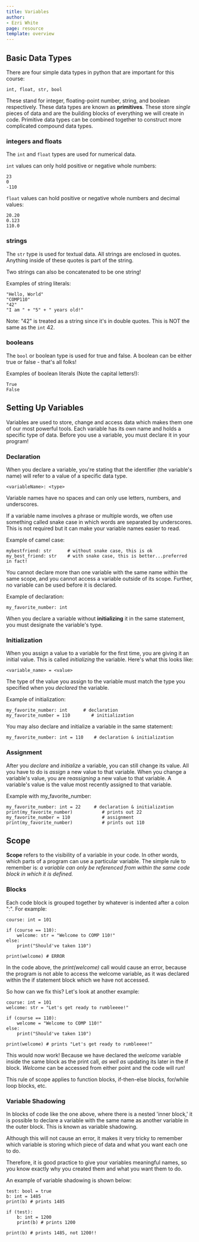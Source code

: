 ```yaml
---
title: Variables
author:
- Ezri White
page: resource
template: overview
---
```


## Basic Data Types

There are four simple data types in python that are important for this course:

~~~ {.python}
int, float, str, bool
~~~

These stand for integer, floating-point number, string, and boolean respectively. These data types are known as __primitives__. These store *single* pieces of data and are the building blocks of everything we will create in code. Primitive data types can be combined together to construct more complicated compound data types.

### integers and floats

The `int` and `float` types are used for numerical data.

`int` values can only hold positive or negative whole numbers:

~~~ {.python}
23
0
-110
~~~

`float` values can hold positive or negative whole numbers and decimal values:

~~~ {.python}
20.20
0.123
110.0
~~~

### strings

The `str` type is used for textual data. All strings are enclosed in quotes. Anything inside of these quotes is part of the string.

Two strings can also be concatenated to be one string!

Examples of string literals:

~~~ {.python}
"Hello, World"
"COMP110"
"42"
"I am " + "5" + " years old!"
~~~

Note: "42" is treated as a string since it's in double quotes. This is NOT the same as the `int` 42.

### booleans

The `bool` or boolean type is used for true and false. A boolean can be either true or false - that's all folks!

Examples of boolean literals (Note the capital letters!):

~~~ {.python}
True
False 
~~~

## Setting Up Variables 

Variables are used to store, change and access data which makes them one of our most powerful tools. Each variable has its own name and holds a specific type of data. Before you use a variable, you must declare it in your program!

### Declaration

When you declare a variable, you're stating that the identifier (the variable's name) will refer to a value of a specific data type.

~~~ {.python}
<variableName>: <type>
~~~

Variable names have no spaces and can only use letters, numbers, and underscores.

If a variable name involves a phrase or multiple words, we often use something called snake case in which words are separated by underscores. This is not required but it can make your variable names easier to read.

Example of camel case:

~~~ {.python}
mybestfriend: str      # without snake case, this is ok
my_best_friend: str    # with snake case, this is better...preferred in fact!
~~~

You cannot declare more than one variable with the same name within the same scope, and you cannot access a variable outside of its scope. Further, no variable can be used before it is declared.

Example of declaration:

~~~ {.python}
my_favorite_number: int
~~~

When you declare a variable without __initializing__ it in the same statement, you must designate the variable's type.


### Initialization

When you assign a value to a variable for the first time, you are giving it an initial value. This is called *initializing* the variable. Here's what this looks like:

~~~ {.python}
<variable_name> = <value>
~~~

The type of the value you assign to the variable must match the type you specified when you *declared* the variable.

Example of initialization:

~~~ {.python}
my_favorite_number: int      # declaration
my_favorite_number = 110        # initialization
~~~

You may also declare and initialize a variable in the same statement:

~~~ {.python}
my_favorite_number: int = 110    # declaration & initialization
~~~

### Assignment

After you *declare* and *initialize* a variable, you can still change its value. All you have to do is *assign* a new value to that variable. When you change a variable's value, you are re*assigning* a new value to that variable. A variable's value is the value most recently assigned to that variable.

Example with my_favorite_number:

~~~ {.python .numberLines startFrom="1"}
my_favorite_number: int = 22     # declaration & initialization
print(my_favorite_number)           # prints out 22
my_favorite_number = 110            # assignment
print(my_favorite_number)           # prints out 110 
~~~

## Scope

__Scope__ refers to the visibility of a variable in your code. In other words, which parts of a program can use a particular variable. The simple rule to remember is: *a variable can only be referenced from within the same code block in which it is defined.*

### Blocks

Each code block is grouped together by whatever is indented after a colon ":". For example:

~~~ {.python}
course: int = 101  

if (course == 110):
    welcome: str = "Welcome to COMP 110!" 
else:
    print("Should've taken 110")

print(welcome) # ERROR 
~~~

In the code above, the *print(welcome)* call would cause an error, because the program is not able to access the welcome variable, as it was declared within the if statement block which we have not accessed.

So how can we fix this? Let's look at another example:

~~~ {.python}
course: int = 101 
welcome: str = "Let's get ready to rumbleeee!"

if (course == 110):
    welcome = "Welcome to COMP 110!" 
else:
    print("Should've taken 110")

print(welcome) # prints "Let's get ready to rumbleeee!" 
~~~

This would now work! Because we have declared the *welcome* variable inside the same block as the print call, *as well as* updating its later in the if block. *Welcome* can be accessed from either point and the code will run!

This rule of scope applies to function blocks, if-then-else blocks, for/while loop blocks, etc.

### Variable Shadowing 

In blocks of code like the one above, where there is a nested 'inner block,' it is possible to declare a variable with the same name as another variable in the outer block. This is known as variable shadowing. 

Although this will not cause an error, it makes it very tricky to remember which variable is storing which piece of data and what you want each one to do.

Therefore, it is good practice to give your variables meaningful names, so you know exactly why you created them and what you want them to do.

An example of variable shadowing is shown below:

~~~ {.python}
test: bool = true
b: int = 1485 
print(b) # prints 1485

if (test):
    b: int = 1200
    print(b) # prints 1200 

print(b) # prints 1485, not 1200!! 
~~~